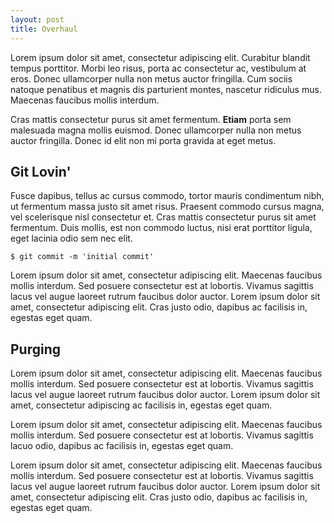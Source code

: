 ```yaml
---
layout: post
title: Overhaul
---
```


Lorem ipsum dolor sit amet, consectetur adipiscing elit. Curabitur blandit tempus porttitor. Morbi leo risus, porta ac consectetur ac, vestibulum at eros. Donec ullamcorper nulla non metus auctor fringilla. Cum sociis natoque penatibus et magnis dis parturient montes, nascetur ridiculus mus. Maecenas faucibus mollis interdum.

Cras mattis consectetur purus sit amet fermentum. <strong>Etiam</strong> porta sem malesuada magna mollis euismod. Donec ullamcorper nulla non metus auctor fringilla. Donec id elit non mi porta gravida at eget metus.

## Git Lovin'

Fusce dapibus, tellus ac cursus commodo, tortor mauris condimentum nibh, ut fermentum massa justo sit amet risus. Praesent commodo cursus magna, vel scelerisque nisl consectetur et. Cras mattis consectetur purus sit amet fermentum. Duis mollis, est non commodo luctus, nisi erat porttitor ligula, eget lacinia odio sem nec elit.

	$ git commit -m 'initial commit'

Lorem ipsum dolor sit amet, consectetur adipiscing elit. Maecenas faucibus mollis interdum. Sed posuere consectetur est at lobortis. Vivamus sagittis lacus vel augue laoreet rutrum faucibus dolor auctor. Lorem ipsum dolor sit amet, consectetur adipiscing elit. Cras justo odio, dapibus ac facilisis in, egestas eget quam.

## Purging

Lorem ipsum dolor sit amet, consectetur adipiscing elit. Maecenas faucibus mollis interdum. Sed posuere consectetur est at lobortis. Vivamus sagittis lacus vel augue laoreet rutrum faucibus dolor auctor. Lorem ipsum dolor sit amet, consectetur adipiscing ac facilisis in, egestas eget quam.

Lorem ipsum dolor sit amet, consectetur adipiscing elit. Maecenas faucibus mollis interdum. Sed posuere consectetur est at lobortis. Vivamus sagittis lacuo odio, dapibus ac facilisis in, egestas eget quam.

Lorem ipsum dolor sit amet, consectetur adipiscing elit. Maecenas faucibus mollis interdum. Sed posuere consectetur est at lobortis. Vivamus sagittis lacus vel augue laoreet rutrum faucibus dolor auctor. Lorem ipsum dolor sit amet, consectetur adipiscing elit. Cras justo odio, dapibus ac facilisis in, egestas eget quam.